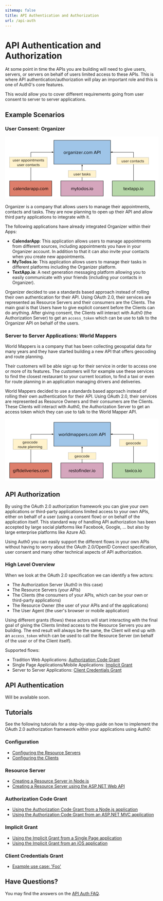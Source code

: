 ```yaml
---
sitemap: false
title: API Authentication and Authorization
url: /api-auth
---
```


# API Authentication and Authorization

At some point in time the APIs you are building will need to give users, servers, or servers on behalf of users limited access to these APIs. This is where API authentication/authorization will play an important role and this is one of Auth0's core features.

This would allow you to cover different requirements going from user consent to server to server applications.

## Example Scenarios

### User Consent: Organizer

![](/media/articles/api-auth/user-delegation.png)

Organizer is a company that allows users to manage their appointments, contacts and tasks. They are now planning to open up their API and allow third party applications to integrate with it.

The following applications have already integrated Organizer within their Apps:

- **CalendarApp**: This application allows users to manage appointments from different sources, including appointments you have in your Organizer account. In addition to that it can also invite your contacts when you create new appointments.
- **MyTodos.io**: This application allows users to manage their tasks in different platforms including the Organizer platform.
- **TextApp.io**: A next generation messaging platform allowing you to easily communicate with your friends (including your contacts in Organizer).

Organizer decided to use a standards based approach instead of rolling their own authentication for their API. Using OAuth 2.0, their services are represented as Resource Servers and their consumers are the Clients. The main goal is that Users have to give explicit consent before the Clients can do anything. After giving consent, the Clients will interact with Auth0 (the Authorization Server) to get an `access_token` which can be use to talk to the Organizer API on behalf of the users.

### Server to Server Applications: World Mappers

World Mappers is a company that has been collecting geospatial data for many years and they have started building a new API that offers geocoding and route planning.

Their customers will be able sign up for their service in order to access one or more of its features. The customers will for example use these services to find the closest restaurant to your current location, to find a taxi or even for route planning in an application managing drivers and deliveries.

World Mappers decided to use a standards based approach instead of rolling their own authentication for their API. Using OAuth 2.0, their services are represented as Resource Owners and their consumers are the Clients. These Clients will interact with Auth0, the Authorization Server to get an access token which they can use to talk to the World Mapper API.

![](/media/articles/api-auth/server-to-server.png)

## API Authorization

By using the OAuth 2.0 authorization framework you can give your own applications or third-party applications limited access to your own APIs, either on behalf of a user (using a consent flow) or on behalf of the application itself. This standard way of handling API authorization has been accepted by large social platforms like Facebook, Google, ... but also by large enterprise platforms like Azure AD.

Using Auth0 you can easily support the different flows in your own APIs without having to worry about the OAuth 2.0/OpenID Connect specification, user consent and many other technical aspects of API authorization.

### High Level Overview

When we look at the OAuth 2.0 specification we can identify a few actors:

 - The Authorization Server (Auth0 in this case)
 - The Resource Servers (your APIs)
 - The Clients (the consumers of your APIs, which can be your own or third-party applications)
 - The Resource Owner (the user of your APIs and of the applications)
 - The User Agent (the user's browser or mobile application)

Using different grants (flows) these actors will start interacting with the final goal of giving the Clients limited access to the Resource Servers you are building. The end result will always be the same, the Client will end up with an `access_token` which can be used to call the Resource Server (on behalf of the user or of the Client itself).

Supported flows:

 - Tradition Web Applications: [Authorization Code Grant](/api-auth/grant/authorization-code)
 - Single Page Applications/Mobile Applications: [Implicit Grant](/api-auth/grant/implicit)
 - Server to Server Applications: [Client Credentials Grant](/api-auth/grant/client-credentials)

## API Authentication

Will be available soon.

## Tutorials

See the following tutorials for a step-by-step guide on how to implement the OAuth 2.0 authorization framework within your applications using Auth0:

### Configuration

 - [Configuring the Resource Servers](/api-auth/config/resource-servers)
 - [Configuring the Clients](/api-auth/config/clients)

### Resource Server

 - [Creating a Resource Server in Node.js](/api-auth/resource-servers/node-js)
 - [Creating a Resource Server using the ASP.NET Web API](/api-auth/resource-servers/asp-net)

### Authorization Code Grant

 - [Using the Authorization Code Grant from a Node.js application](/api-auth/authorization-code-grant/node-js)
 - [Using the Authorization Code Grant from an ASP.NET MVC application](/api-auth/authorization-code-grant/asp-net)

### Implicit Grant

 - [Using the Implicit Grant from a Single Page application](/api-auth/implicit-grant/single-page)
 - [Using the Implicit Grant from an iOS application](/api-auth/implicit-grant/ios)

### Client Credentials Grant

 - [Example use case: 'Foo'](/api-auth/client-credentials-grant/use-case-foo)

## Have Questions?

You may find the answers on the [API Auth FAQ](/api-auth/faq).
